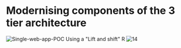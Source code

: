 # Modernising components of the 3 tier architecture
![Single-web-app-POC](https://user-images.githubusercontent.com/108500289/197294232-c69291e8-48bd-4d39-892d-53ee5e1e503c.jpg)
Using a "Lift and shift" R
![14](https://user-images.githubusercontent.com/108500289/197294156-b3755105-2b42-4405-bcb7-08a074efe744.jpeg)
